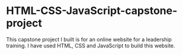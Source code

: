 # HTML-CSS-JavaScript-capstone-project
This capstone project I built is for an online website for a leadership training. I have used HTML, CSS and JavaScript to build this website.

